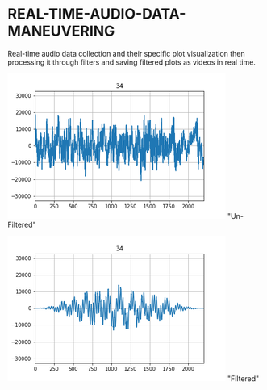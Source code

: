 # REAL-TIME-AUDIO-DATA-MANEUVERING
 Real-time audio data collection and their specific plot visualization then processing it through filters and saving filtered plots as videos in real time.
 

![alt=Un-Filtered](/figure34_un.png)
"Un-Filtered" 

![Filtered](/figure34_fil.png)
"Filtered"
